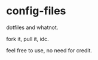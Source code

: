 # config-files
dotfiles and whatnot.

fork it, pull it, idc.

feel free to use, no need for credit.
